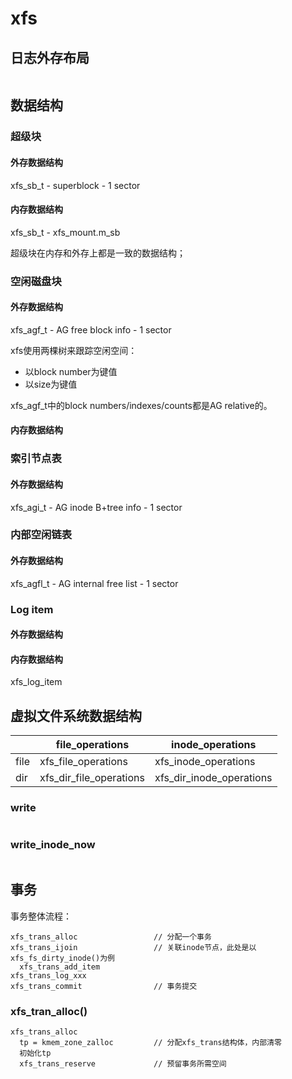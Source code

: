 # xfs

## 日志外存布局

```

```

## 数据结构

### 超级块

#### 外存数据结构

xfs_sb_t - superblock - 1 sector

#### 内存数据结构

xfs_sb_t - xfs_mount.m_sb

超级块在内存和外存上都是一致的数据结构；

### 空闲磁盘块

#### 外存数据结构

xfs_agf_t - AG free block info - 1 sector

xfs使用两棵树来跟踪空闲空间：
- 以block number为键值
- 以size为键值

xfs_agf_t中的block numbers/indexes/counts都是AG relative的。

#### 内存数据结构

### 索引节点表

#### 外存数据结构 

xfs_agi_t - AG inode B+tree info - 1 sector

### 内部空闲链表

#### 外存数据结构

xfs_agfl_t - AG internal free list - 1 sector

### Log item

#### 外存数据结构

#### 内存数据结构

xfs_log_item

## 虚拟文件系统数据结构

|      | file_operations         | inode_operations         |
| ---- | ----------------------- | ------------------------ |
| file | xfs_file_operations     | xfs_inode_operations     |
| dir  | xfs_dir_file_operations | xfs_dir_inode_operations |

### write

```c

```

### write_inode_now

```c

```

## 事务

事务整体流程：

```
xfs_trans_alloc                 // 分配一个事务
xfs_trans_ijoin                 // 关联inode节点，此处是以xfs_fs_dirty_inode()为例 
  xfs_trans_add_item
xfs_trans_log_xxx
xfs_trans_commit                // 事务提交
```

### xfs_tran_alloc()

```
xfs_trans_alloc
  tp = kmem_zone_zalloc         // 分配xfs_trans结构体，内部清零
  初始化tp
  xfs_trans_reserve             // 预留事务所需空间 
```